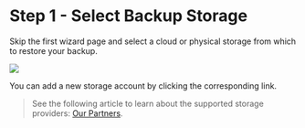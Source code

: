 # Step 1 - Select Backup Storage

Skip the first wizard page and select a cloud or physical storage from which to restore your backup.

![](https://github.com/robertzakiev/gitbook/tree/703d9f96af3546d5a85e17cd24df8e3834d130e4/assets/select-backup-storage.png)

You can add a new storage account by clicking the corresponding link.

> See the following article to learn about the supported storage providers: [Our Partners](https://www.cloudberrylab.com/partners/our-partners.aspx).

